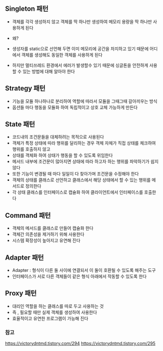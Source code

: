 ## Singleton 패턴
+ 객체를 각각 생성하지 않고 객체를 딱 하나만 생성하여 메모리 용량을 딱 하나만 사용하게 된다

+ 왜?
+ 생성자를 static으로 선언해 두면 이미 메모리에 공간을 차지하고 있기 때문에 어디에서 객체를 생성해도 동일한 객체를 사용하게 된다


+ 하지만 멀티쓰레드 환경에서 에러가 발생할수 있기 때문에 싱글톤을 안전하게 사용할 수 있는 방법에 대해 알아야 한다

## Strategy 패턴
+ 기능을 모듈 하나하나로 분리하여 역할에 따라서 모듈을 그때그때 갈아끼우는 방식
+ 옵션들 마다 행동을 모듈화 하여 독립적이고 상호 교체 가능하게 만든다


## State 패턴
+ 코드내의 조건문들을 대체하려는 목적으로 사용된다
+ 객체가 특정 상태에 따라 행위를 달리하는 경우 객체 자체가 직접 상태를 체크하여 행위를 호출하지 않고
+ 상태를 객체화 하여 상태가 행동을 할 수 있도록 위임한다
+ 메서드 내부에 조건문이 많아지면 상태에 따라 하고자 하는 행위를 파악하기가 쉽지 않다
+ 또한 기능이 변경될 때 마다 일일이 다 찾아가며 조건문을 수정해야 한다
+ 객체의 상태를 클래스로 선언하고 클래스에서 해당 상태에서 할 수 있는 행위를 메서드로 정의한다
+ 각 상태 클래스를 인터페이스로 캡슐화 하여 클라이언트에서 인터페이스를 호출한다 

## Command 패턴
+ 객체의 메서드를 클래스로 만들어 캡슐화 한다
+ 객체간 의존성을 제거하기 위해 사용한다
+ 시스템 확장성이 높아지고 유연해 진다

## Adapter 패턴
+ Adapter : 형식이 다른 둘 사이에 연결되서 이 둘이 호환될 수 있도록 해주는 도구
+ 인터페이스가 서로 다른 객체들이 같은 형식 아래에서 작동할 수 있도록 한다

## Proxy 패턴
+ 대리인 역할을 하는 클래스를 따로 두고 사용하는 것
+ 즉 , 필요할 때만 실제 객체를 생성하여 사용한다
+ 효율적이고 유연한 프로그램이 가능해 진다


### 참고
https://victorydntmd.tistory.com/294
https://victorydntmd.tistory.com/295